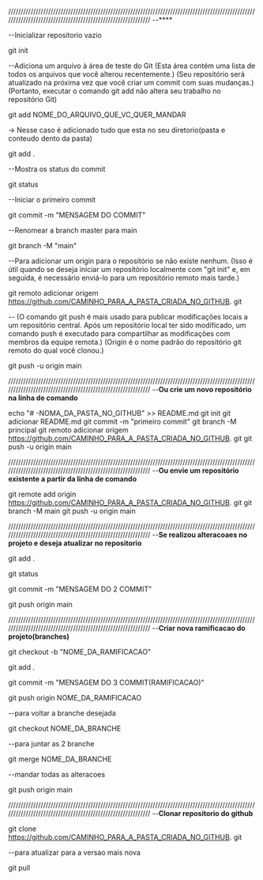 ////////////////////////////////////////////////////////////////////////////////////////////////////////////////////////////////////////////////////////////
--****

--Inicializar repositorio vazio

git init

--Adiciona um arquivo à área de teste do Git
(Esta área contém uma lista de todos os arquivos que você alterou recentemente.)
(Seu repositório será atualizado na próxima vez que você criar um commit com suas mudanças.)
(Portanto, executar o comando git add não altera seu trabalho no repositório Git)

git add NOME_DO_ARQUIVO_QUE_VC_QUER_MANDAR

-> Nesse caso é adicionado tudo que esta no seu diretorio(pasta e conteudo dento da pasta)

git add .

--Mostra os status do commit

git status

--Iniciar o primeiro commit

git commit -m "MENSAGEM DO COMMIT"

--Renomear a branch master para main

git branch -M "main"

--Para adicionar um origin para o repositório se não existe nenhum.
(Isso é útil quando se deseja iniciar um repositório localmente com "git init" e, em seguida, é necessário enviá-lo para um repositório remoto mais tarde.)

git remoto adicionar origem https://github.com/CAMINHO_PARA_A_PASTA_CRIADA_NO_GITHUB. git

--
(O comando git push é mais usado para publicar modificações locais a um repositório central. Após um repositório local ter sido modificado, um comando push é executado para compartilhar as modificações com membros da equipe remota.)
(Origin é o nome padrão do repositório git remoto do qual você clonou.) 

git push -u origin main

////////////////////////////////////////////////////////////////////////////////////////////////////////////////////////////////////////////////////////////
--**Ou crie um novo repositório na linha de comando**

echo "# -NOMA_DA_PASTA_NO_GITHUB" >> README.md 
git init 
git adicionar README.md 
git commit -m "primeiro commit" 
git branch -M principal 
git remoto adicionar origem https://github.com/CAMINHO_PARA_A_PASTA_CRIADA_NO_GITHUB. git
 git push -u origin main

////////////////////////////////////////////////////////////////////////////////////////////////////////////////////////////////////////////////////////////
--**Ou envie um repositório existente a partir da linha de comando**

git remote add origin https://github.com/CAMINHO_PARA_A_PASTA_CRIADA_NO_GITHUB. git
git branch -M main 
git push -u origin main

////////////////////////////////////////////////////////////////////////////////////////////////////////////////////////////////////////////////////////////
--**Se realizou alteracoaes no projeto e deseja atualizar no repositorio**

git add .

git status

git commit -m "MENSAGEM DO 2 COMMIT"

git push origin main

////////////////////////////////////////////////////////////////////////////////////////////////////////////////////////////////////////////////////////////
--**Criar nova ramificacao do projeto(branches)**

git checkout -b "NOME_DA_RAMIFICACAO"

git add .

git commit -m "MENSAGEM DO 3 COMMIT(RAMIFICACAO)"

git push origin NOME_DA_RAMIFICACAO

--para voltar a branche desejada

git checkout NOME_DA_BRANCHE

--para juntar as 2 branche

git merge NOME_DA_BRANCHE

--mandar todas as alteracoes

git push origin main

////////////////////////////////////////////////////////////////////////////////////////////////////////////////////////////////////////////////////////////
--**Clonar repositorio do github**

git clone https://github.com/CAMINHO_PARA_A_PASTA_CRIADA_NO_GITHUB. git

--para atualizar para a versao mais nova

git pull
